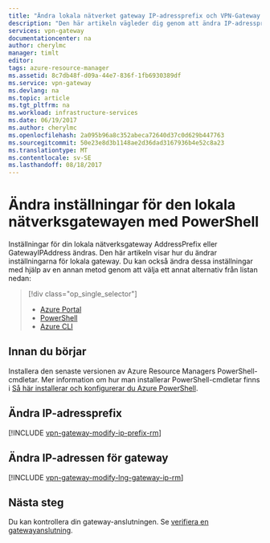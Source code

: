 ```yaml
---
title: "Ändra lokala nätverket gateway IP-adressprefix och VPN-Gateway IP-adress | Azure | PowerShell | Microsoft Docs"
description: "Den här artikeln vägleder dig genom att ändra IP-adressprefix för din lokala nätverksgateway med hjälp av PowerShell"
services: vpn-gateway
documentationcenter: na
author: cherylmc
manager: timlt
editor: 
tags: azure-resource-manager
ms.assetid: 8c7db48f-d09a-44e7-836f-1fb6930389df
ms.service: vpn-gateway
ms.devlang: na
ms.topic: article
ms.tgt_pltfrm: na
ms.workload: infrastructure-services
ms.date: 06/19/2017
ms.author: cherylmc
ms.openlocfilehash: 2a095b96a8c352abeca72640d37c0d629b447763
ms.sourcegitcommit: 50e23e8d3b1148ae2d36dad3167936b4e52c8a23
ms.translationtype: MT
ms.contentlocale: sv-SE
ms.lasthandoff: 08/18/2017
---
```

# <a name="modify-local-network-gateway-settings-using-powershell"></a>Ändra inställningar för den lokala nätverksgatewayen med PowerShell

Inställningar för din lokala nätverksgateway AddressPrefix eller GatewayIPAddress ändras. Den här artikeln visar hur du ändrar inställningarna för lokala gateway. Du kan också ändra dessa inställningar med hjälp av en annan metod genom att välja ett annat alternativ från listan nedan:

> [!div class="op_single_selector"]
> * [Azure Portal](vpn-gateway-modify-local-network-gateway-portal.md)
> * [PowerShell](vpn-gateway-modify-local-network-gateway.md)
> * [Azure CLI](vpn-gateway-modify-local-network-gateway-cli.md)
>
>

## <a name="before"></a>Innan du börjar

Installera den senaste versionen av Azure Resource Managers PowerShell-cmdletar. Mer information om hur man installerar PowerShell-cmdletar finns i [Så här installerar och konfigurerar du Azure PowerShell](/powershell/azureps-cmdlets-docs).

## <a name="ipaddprefix"></a>Ändra IP-adressprefix

[!INCLUDE [vpn-gateway-modify-ip-prefix-rm](../../includes/vpn-gateway-modify-ip-prefix-rm-include.md)]

## <a name="gwip"></a>Ändra IP-adressen för gateway

[!INCLUDE [vpn-gateway-modify-lng-gateway-ip-rm](../../includes/vpn-gateway-modify-lng-gateway-ip-rm-include.md)]

## <a name="next-steps"></a>Nästa steg

Du kan kontrollera din gateway-anslutningen. Se [verifiera en gatewayanslutning](vpn-gateway-verify-connection-resource-manager.md).
